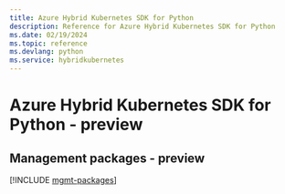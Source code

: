 ```yaml
---
title: Azure Hybrid Kubernetes SDK for Python
description: Reference for Azure Hybrid Kubernetes SDK for Python
ms.date: 02/19/2024
ms.topic: reference
ms.devlang: python
ms.service: hybridkubernetes
---
```

# Azure Hybrid Kubernetes SDK for Python - preview

## Management packages - preview
[!INCLUDE [mgmt-packages](hybrid-kubernetes-mgmt-index.md)]